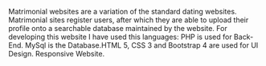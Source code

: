 Matrimonial websites are a variation of the standard dating websites. Matrimonial sites register users, after which they are able to upload their profile onto a searchable database maintained by the website. For developing this website I have used this languages: PHP is used for Back-End. MySql is the Database.HTML 5, CSS 3 and Bootstrap 4 are used for UI Design. Responsive Website.